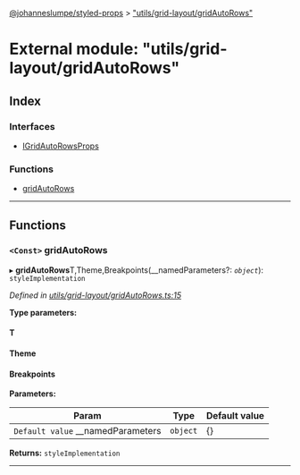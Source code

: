 [@johanneslumpe/styled-props](../README.md) > ["utils/grid-layout/gridAutoRows"](../modules/_utils_grid_layout_gridautorows_.md)

# External module: "utils/grid-layout/gridAutoRows"

## Index

### Interfaces

* [IGridAutoRowsProps](../interfaces/_utils_grid_layout_gridautorows_.igridautorowsprops.md)

### Functions

* [gridAutoRows](_utils_grid_layout_gridautorows_.md#gridautorows)

---

## Functions

<a id="gridautorows"></a>

### `<Const>` gridAutoRows

▸ **gridAutoRows**T,Theme,Breakpoints(__namedParameters?: *`object`*): `styleImplementation`

*Defined in [utils/grid-layout/gridAutoRows.ts:15](https://github.com/johanneslumpe/styled-props/blob/3abf398/src/utils/grid-layout/gridAutoRows.ts#L15)*

**Type parameters:**

#### T 
#### Theme 
#### Breakpoints 
**Parameters:**

| Param | Type | Default value |
| ------ | ------ | ------ |
| `Default value` __namedParameters | `object` |  {} |

**Returns:** `styleImplementation`

___

